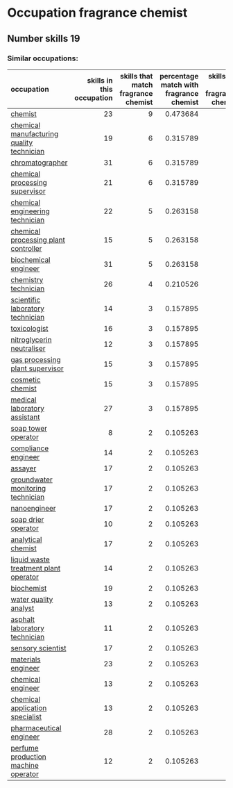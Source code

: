 # Occupation fragrance chemist
## Number skills 19
### Similar occupations:
| occupation                                                                                |   skills in this occupation |   skills that match fragrance chemist |   percentage match with fragrance chemist |   skills not in fragrance chemist |
|:------------------------------------------------------------------------------------------|----------------------------:|--------------------------------------:|------------------------------------------:|----------------------------------:|
| [chemist](chemist.md)                                                                     |                          23 |                                     9 |                                  0.473684 |                                14 |
| [chemical manufacturing quality technician](chemical_manufacturing_quality_technician.md) |                          19 |                                     6 |                                  0.315789 |                                13 |
| [chromatographer](chromatographer.md)                                                     |                          31 |                                     6 |                                  0.315789 |                                25 |
| [chemical processing supervisor](chemical_processing_supervisor.md)                       |                          21 |                                     6 |                                  0.315789 |                                15 |
| [chemical engineering technician](chemical_engineering_technician.md)                     |                          22 |                                     5 |                                  0.263158 |                                17 |
| [chemical processing plant controller](chemical_processing_plant_controller.md)           |                          15 |                                     5 |                                  0.263158 |                                10 |
| [biochemical engineer](biochemical_engineer.md)                                           |                          31 |                                     5 |                                  0.263158 |                                26 |
| [chemistry technician](chemistry_technician.md)                                           |                          26 |                                     4 |                                  0.210526 |                                22 |
| [scientific laboratory technician](scientific_laboratory_technician.md)                   |                          14 |                                     3 |                                  0.157895 |                                11 |
| [toxicologist](toxicologist.md)                                                           |                          16 |                                     3 |                                  0.157895 |                                13 |
| [nitroglycerin neutraliser](nitroglycerin_neutraliser.md)                                 |                          12 |                                     3 |                                  0.157895 |                                 9 |
| [gas processing plant supervisor](gas_processing_plant_supervisor.md)                     |                          15 |                                     3 |                                  0.157895 |                                12 |
| [cosmetic chemist](cosmetic_chemist.md)                                                   |                          15 |                                     3 |                                  0.157895 |                                12 |
| [medical laboratory assistant](medical_laboratory_assistant.md)                           |                          27 |                                     3 |                                  0.157895 |                                24 |
| [soap tower operator](soap_tower_operator.md)                                             |                           8 |                                     2 |                                  0.105263 |                                 6 |
| [compliance engineer](compliance_engineer.md)                                             |                          14 |                                     2 |                                  0.105263 |                                12 |
| [assayer](assayer.md)                                                                     |                          17 |                                     2 |                                  0.105263 |                                15 |
| [groundwater monitoring technician](groundwater_monitoring_technician.md)                 |                          17 |                                     2 |                                  0.105263 |                                15 |
| [nanoengineer](nanoengineer.md)                                                           |                          17 |                                     2 |                                  0.105263 |                                15 |
| [soap drier operator](soap_drier_operator.md)                                             |                          10 |                                     2 |                                  0.105263 |                                 8 |
| [analytical chemist](analytical_chemist.md)                                               |                          17 |                                     2 |                                  0.105263 |                                15 |
| [liquid waste treatment plant operator](liquid_waste_treatment_plant_operator.md)         |                          14 |                                     2 |                                  0.105263 |                                12 |
| [biochemist](biochemist.md)                                                               |                          19 |                                     2 |                                  0.105263 |                                17 |
| [water quality analyst](water_quality_analyst.md)                                         |                          13 |                                     2 |                                  0.105263 |                                11 |
| [asphalt laboratory technician](asphalt_laboratory_technician.md)                         |                          11 |                                     2 |                                  0.105263 |                                 9 |
| [sensory scientist](sensory_scientist.md)                                                 |                          17 |                                     2 |                                  0.105263 |                                15 |
| [materials engineer](materials_engineer.md)                                               |                          23 |                                     2 |                                  0.105263 |                                21 |
| [chemical engineer](chemical_engineer.md)                                                 |                          13 |                                     2 |                                  0.105263 |                                11 |
| [chemical application specialist](chemical_application_specialist.md)                     |                          13 |                                     2 |                                  0.105263 |                                11 |
| [pharmaceutical engineer](pharmaceutical_engineer.md)                                     |                          28 |                                     2 |                                  0.105263 |                                26 |
| [perfume production machine operator](perfume_production_machine_operator.md)             |                          12 |                                     2 |                                  0.105263 |                                10 |
